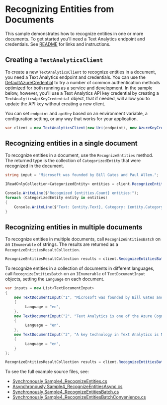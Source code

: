 # Recognizing Entities from Documents
This sample demonstrates how to recognize entities in one or more documents. To get started you'll need a Text Analytics endpoint and credentials.  See [README][README] for links and instructions.

## Creating a `TextAnalyticsClient`

To create a new `TextAnalyticsClient` to recognize entities in a document, you need a Text Analytics endpoint and credentials.  You can use the [DefaultAzureCredential][DefaultAzureCredential] to try a number of common authentication methods optimized for both running as a service and development.  In the sample below, however, you'll use a Text Analytics API key credential by creating a `TextAnalyticsApiKeyCredential` object, that if needed, will allow you to update the API key without creating a new client.

You can set `endpoint` and `apiKey` based on an environment variable, a configuration setting, or any way that works for your application.

```C# Snippet:TextAnalyticsSample4CreateClient
var client = new TextAnalyticsClient(new Uri(endpoint), new AzureKeyCredential(apiKey));
```

## Recognizing entities in a single document

To recognize entities in a document, use the `RecognizeEntities` method.  The returned type is the collection of `CategorizedEntity` that were recognized in the document.

```C# Snippet:RecognizeEntities
string input = "Microsoft was founded by Bill Gates and Paul Allen.";

IReadOnlyCollection<CategorizedEntity> entities = client.RecognizeEntities(input).Value;

Console.WriteLine($"Recognized {entities.Count} entities:");
foreach (CategorizedEntity entity in entities)
{
    Console.WriteLine($"Text: {entity.Text}, Category: {entity.Category}, SubCategory: {entity.SubCategory}, Confidence score: {entity.ConfidenceScore}");
}
```

## Recognizing entities in multiple documents

To recognize entities in multiple documents, call `RecognizeEntitiesBatch` on an `IEnumerable` of strings.  The results are returned as a `RecognizeEntitiesResultCollection`.

```C# Snippet:TextAnalyticsSample4RecognizeEntitiesConvenience
RecognizeEntitiesResultCollection results = client.RecognizeEntitiesBatch(inputs);
```

To recognize entities in a collection of documents in different languages, call `RecognizeEntitiesBatch` on an `IEnumerable` of `TextDocumentInput` objects, setting the `Language` on each document.

```C# Snippet:TextAnalyticsSample4RecognizeEntitiesBatch
var inputs = new List<TextDocumentInput>
{
    new TextDocumentInput("1", "Microsoft was founded by Bill Gates and Paul Allen.")
    {
         Language = "en",
    },
    new TextDocumentInput("2", "Text Analytics is one of the Azure Cognitive Services.")
    {
         Language = "en",
    },
    new TextDocumentInput("3", "A key technology in Text Analytics is Named Entity Recognition (NER).")
    {
         Language = "en",
    }
};

RecognizeEntitiesResultCollection results = client.RecognizeEntitiesBatch(inputs, new TextAnalyticsRequestOptions { IncludeStatistics = true });
```

To see the full example source files, see:

* [Synchronously Sample4_RecognizeEntities.cs](https://github.com/Azure/azure-sdk-for-net/blob/master/sdk/textanalytics/Azure.AI.TextAnalytics/tests/samples/Sample4_RecognizeEntities.cs)
* [Asynchronously Sample4_RecognizeEntitiesAsync.cs](https://github.com/Azure/azure-sdk-for-net/blob/master/sdk/textanalytics/Azure.AI.TextAnalytics/tests/samples/Sample4_RecognizeEntitiesAsync.cs)
* [Synchronously Sample4_RecognizeEntitiesBatch.cs](https://github.com/Azure/azure-sdk-for-net/blob/master/sdk/textanalytics/Azure.AI.TextAnalytics/tests/samples/Sample4_RecognizeEntitiesBatch.cs)
* [Synchronously Sample4_RecognizeEntitiesBatchConvenience.cs](https://github.com/Azure/azure-sdk-for-net/blob/master/sdk/textanalytics/Azure.AI.TextAnalytics/tests/samples/Sample4_RecognizeEntitiesBatchConvenience.cs)

[DefaultAzureCredential]: https://github.com/Azure/azure-sdk-for-net/blob/master/sdk/identity/Azure.Identity/README.md
[README]: https://github.com/Azure/azure-sdk-for-net/blob/master/sdk/textanalytics/Azure.AI.TextAnalytics/README.md